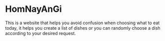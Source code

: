 ﻿# HomNayAnGi
This is a website that helps you avoid confusion when choosing what to eat today, it helps you create a list of dishes or you can randomly choose a dish according to your desired request.
